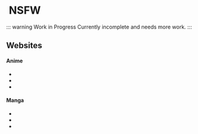 # <iconify-icon icon="mdi:alert-circle" style="margin-right:0.25em;color:#2ecc71;"></iconify-icon>NSFW 
::: warning Work in Progress
Currently incomplete and needs more work.
:::
## Websites
#### Anime
- [<Pill name="hanime" />](https://hanime.tv/)
- [<Pill name="Hentai Haven" />](https://hentaihaven.xxx/)
- [<Pill name="oppai.stream" />](https://oppai.stream/)
#### Manga
- [<Pill name="Nhentai" />](https://nhentai.net/)
- [<Pill name="E-Hentai" />](https://e-hentai.org/)
- [<Pill name="AsmHentai" />](https://asmhentai.com/)
